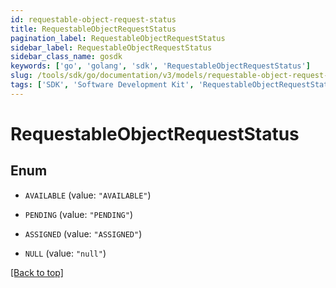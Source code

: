 ```yaml
---
id: requestable-object-request-status
title: RequestableObjectRequestStatus
pagination_label: RequestableObjectRequestStatus
sidebar_label: RequestableObjectRequestStatus
sidebar_class_name: gosdk
keywords: ['go', 'golang', 'sdk', 'RequestableObjectRequestStatus'] 
slug: /tools/sdk/go/documentation/v3/models/requestable-object-request-status
tags: ['SDK', 'Software Development Kit', 'RequestableObjectRequestStatus']
---
```


# RequestableObjectRequestStatus

## Enum


* `AVAILABLE` (value: `"AVAILABLE"`)

* `PENDING` (value: `"PENDING"`)

* `ASSIGNED` (value: `"ASSIGNED"`)

* `NULL` (value: `"null"`)


[[Back to top]](#) 


